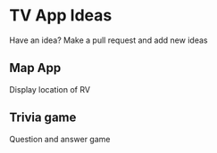 # TV App Ideas
Have an idea? Make a pull request and add new ideas

## Map App
Display location of RV

## Trivia game
Question and answer game

